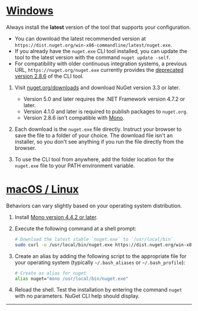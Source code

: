 
# [Windows](#tab/windows)

Always install the **latest** version of the tool that supports your configuration.

- You can download the latest recommended version at `https://dist.nuget.org/win-x86-commandline/latest/nuget.exe`.
- If you already have the `nuget.exe` CLI tool installed, you can update the tool to the latest version with the command `nuget update -self`.
- For compatibility with older continuous integration systems, a previous URL, `https://nuget.org/nuget.exe` currently provides the [deprecated version 2.8.6](https://github.com/NuGet/NuGetGallery/issues/5381) of the CLI tool.

1. Visit [nuget.org/downloads](https://nuget.org/downloads) and download NuGet version 3.3 or later.

   - Version 5.0 and later requires the .NET Framework version 4.7.2 or later.
   - Version 4.1.0 and later is required to publish packages to `nuget.org`.
   - Version 2.8.6 isn't compatible with [Mono](https://www.mono-project.com/docs/getting-started/install/).

1. Each download is the `nuget.exe` file directly. Instruct your browser to save the file to a folder of your choice. The download file isn't an installer, so you don't see anything if you run the file directly from the browser.

1. To use the CLI tool from anywhere, add the folder location for the `nuget.exe` file to your PATH environment variable.

# [macOS / Linux](#tab/macos+linux)

Behaviors can vary slightly based on your operating system distribution.

1. Install [Mono version 4.4.2 or later](https://www.mono-project.com/docs/getting-started/install/).

1. Execute the following command at a shell prompt:

   ```bash
   # Download the latest stable `nuget.exe` to `/usr/local/bin`
   sudo curl -o /usr/local/bin/nuget.exe https://dist.nuget.org/win-x86-commandline/latest/nuget.exe
   ```

1. Create an alias by adding the following script to the appropriate file for your operating system (typically `~/.bash_aliases` or `~/.bash_profile`):

   ```bash
   # Create as alias for nuget
   alias nuget="mono /usr/local/bin/nuget.exe"
   ```

1. Reload the shell. Test the installation by entering the command `nuget` with no parameters. NuGet CLI help should display.

---